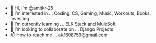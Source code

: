 - 👋 Hi, I’m @amitkr-25
- 👀 I’m interested in ... Coding, CS, Gaming, Music, Workouts, Books, Investing
- 🌱 I’m currently learning ... ELK Stack and MuleSoft 
- 💞️ I’m looking to collaborate on ... Django Projects
- 📫 How to reach me ... ak1608759@gmail.com

<!---

--->
